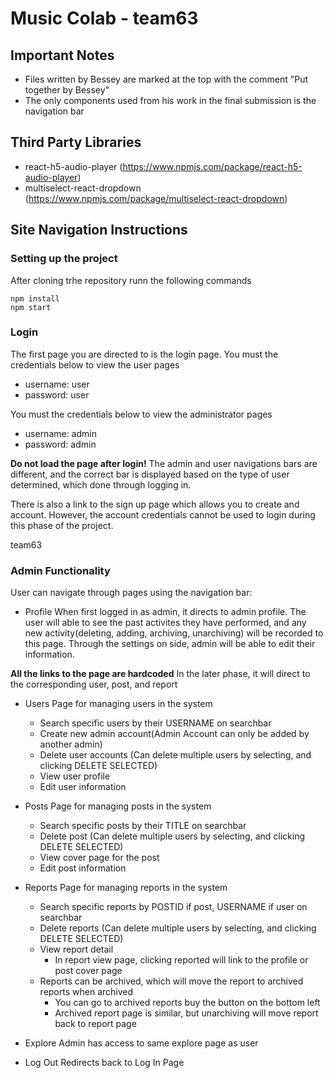 # Music Colab - team63

## Important Notes
* Files written by Bessey are marked at the top with the comment "Put together by Bessey"
* The only components used from his work in the final submission is the navigation bar

## Third Party Libraries
* react-h5-audio-player (https://www.npmjs.com/package/react-h5-audio-player)
* multiselect-react-dropdown (https://www.npmjs.com/package/multiselect-react-dropdown)


## Site Navigation Instructions

### Setting up the project
After cloning trhe repository runn the following commands
```
npm install
npm start
```

### Login
The first page you are directed to is the login page.
You must the credentials below to view the user pages 
* username: user
* password: user

You must the credentials below to view the administrator pages 
* username: admin
* password: admin

**Do not load the page after login!** The admin and user navigations bars are different, and the correct bar is displayed based on the type of user determined, which done through logging in.

There is also a link to the sign up page which allows you to create and account. However, the account credentials cannot be used to login during this phase of the project.


 team63

### Admin Functionality 
User can navigate through pages using the navigation bar:

- Profile
    When first logged in as admin, it directs to admin profile.
    The user will able to see the past activites they have performed, and any new activity(deleting, adding, archiving, unarchiving) will be recorded to this page. Through the settings on side, admin will be able to edit their information.

**All the links to the page are hardcoded** In the later phase, it will direct to the corresponding user, post, and report 
- Users
    Page for managing users in the system
    - Search specific users by their USERNAME on searchbar
    - Create new admin account(Admin Account can only be added by another admin) 
    - Delete user accounts (Can delete multiple users by selecting, and clicking DELETE SELECTED)
    - View user profile
    - Edit user information

- Posts
    Page for managing posts in the system
    - Search specific posts by their TITLE on searchbar
    - Delete post (Can delete multiple users by selecting, and clicking DELETE SELECTED)
    - View cover page for the post
    - Edit post information

- Reports
    Page for managing reports in the system
    - Search specific reports by POSTID if post, USERNAME if user on searchbar
    - Delete reports (Can delete multiple users by selecting, and clicking DELETE SELECTED)
    - View report detail
        - In report view page, clicking reported will link to the profile or post cover page
    - Reports can be archived, which will move the report to archived reports when archived
        - You can go to archived reports buy the button on the bottom left
        - Archived report page is similar, but unarchiving will move report back to report page

- Explore
    Admin has access to same explore page as user

- Log Out
    Redirects back to Log In Page

